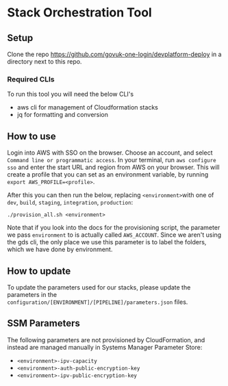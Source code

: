 # Stack Orchestration Tool

## Setup

Clone the repo https://github.com/govuk-one-login/devplatform-deploy in a directory next to this repo.

### Required CLIs

To run this tool you will need the below CLI's

- aws cli for management of Cloudformation stacks
- jq for formatting and conversion

## How to use

Login into AWS with SSO on the browser. Choose an account, and select `Command line or programmatic access`. In your
terminal, run `aws configure sso` and enter the start URL and region from AWS on your browser. This will create a
profile that you can set as an environment variable, by running `export AWS_PROFILE=<profile>`.

After this you can then run the below, replacing `<environment>`with one
of `dev`, `build`, `staging`, `integration`, `production`:

```shell
./provision_all.sh <environment>
```

Note that if you look into the docs for the provisioning script, the parameter we pass `environment` to is actually
called `AWS_ACCOUNT`. Since we aren't using the gds cli, the only place we use this parameter is to label the folders,
which we have done by environment.

## How to update

To update the parameters used for our stacks, please update the parameters in
the `configuration/[ENVIRONMENT]/[PIPELINE]/parameters.json` files.

## SSM Parameters

The following parameters are not provisioned by CloudFormation, and instead are managed manually in Systems Manager Parameter Store:

- `<environment>-ipv-capacity`
- `<environment>-auth-public-encryption-key`
- `<environment>-ipv-public-encryption-key`
